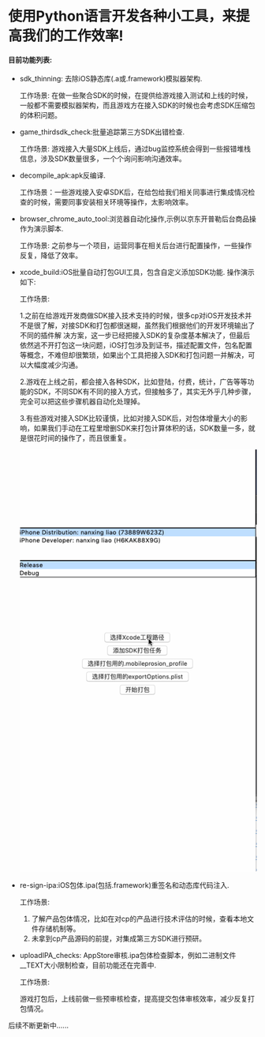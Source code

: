 # 使用Python语言开发各种小工具，来提高我们的工作效率!

#### 目前功能列表: 

- sdk_thinning: 去除iOS静态库(.a或.framework)模拟器架构.
   
  工作场景: 在做一些聚合SDK的时候，在提供给游戏接入测试和上线的时候，一般都不需要模拟器架构，而且游戏方在接入SDK的时候也会考虑SDK压缩包的体积问题。

- game_thirdsdk_check:批量追踪第三方SDK出错检查.
  
  工作场景: 游戏接入大量SDK上线后，通过bug监控系统会得到一些报错堆栈信息，涉及SDK数量很多，一个个询问影响沟通效率。
   
- decompile_apk:apk反编译.

  工作场景：一些游戏接入安卓SDK后，在给包给我们相关同事进行集成情况检查的时候，需要同事安装相关环境等操作，太影响效率。
  
- browser_chrome_auto_tool:浏览器自动化操作,示例以京东开普勒后台商品操作为演示脚本.

  工作场景: 之前参与一个项目，运营同事在相关后台进行配置操作，一些操作反复，降低了效率。
  
- xcode_build:iOS批量自动打包GUI工具，包含自定义添加SDK功能. 操作演示如下:
  
  工作场景: 
    
  1.之前在给游戏开发商做SDK接入技术支持的时候，很多cp对iOS开发技术并不是很了解，对接SDK和打包都很迷糊，虽然我们根据他们的开发环境输出了不同的插件解 决方案，这一步已经把接入SDK的复杂度基本解决了，但最后依然逃不开打包这一块问题，iOS打包涉及到证书，描述配置文件，包名配置等概念，不难但却很繁琐，如果出个工具把接入SDK和打包问题一并解决，可以大幅度减少沟通。

  2.游戏在上线之前，都会接入各种SDK，比如登陆，付费，统计，广告等等功能的SDK，不同SDK有不同的接入方式，但接触多了，其实无外乎几种步骤，完全可以把这些步骤机器自动化处理掉。

  3.有些游戏对接入SDK比较谨慎，比如对接入SDK后，对包体增量大小的影响，如果我们手动在工程里增删SDK来打包计算体积的话，SDK数量一多，就是很花时间的操作了，而且很重复。

  ![image](https://github.com/12star9/Python-Tools/blob/master/xcode_build/tool-screenpot.gif)

- re-sign-ipa:iOS包体.ipa(包括.framework)重签名和动态库代码注入. 
 
  工作场景: 
  
  1. 了解产品包体情况，比如在对cp的产品进行技术评估的时候，查看本地文件存储机制等。
  2. 未拿到cp产品源码的前提，对集成第三方SDK进行预研。
  
- uploadIPA_checks: AppStore审核.ipa包体检查脚本，例如二进制文件__TEXT大小限制检查，目前功能还在完善中.
  
  工作场景: 
  
  游戏打包后，上线前做一些预审核检查，提高提交包体审核效率，减少反复打包情况。
  

后续不断更新中......

